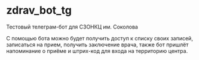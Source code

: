 # zdrav_bot_tg
Тестовый телеграм-бот для СЗОНКЦ им. Соколова

С помощью бота можно будет получить доступ к списку своих записей, записаться на прием, получить заключение врача, также бот пришлёт напоминание о приёме и штрих-код для входа на территорию центра.
